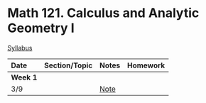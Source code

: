 # Math 121. Calculus and Analytic Geometry I 

[Syllabus](syllabus.html) 

| Date        | Section/Topic                  | Notes    |Homework     |
|:------------|:------------|:------------|:-------------------------------------|
| **Week 1**  |                                |    |                    |
| 3/9         |                       | [Note]()                            | 
 
